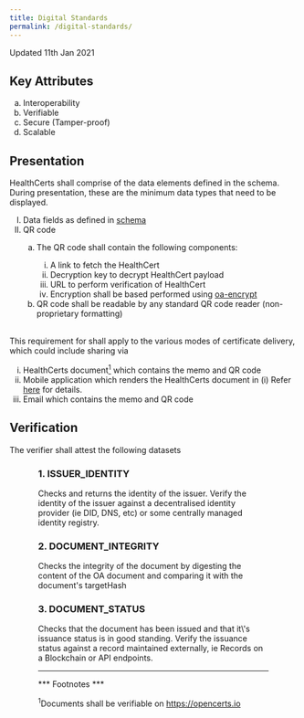 ```yaml
---
title: Digital Standards
permalink: /digital-standards/
---
```

<style type="text/css">

ol.letter{
    list-style-type: lower-alpha;
}

ol.roman{
    list-style-type: lower-roman;
}

ol.upper-roman{
    list-style-type: upper-roman;
}

</style>

<p>Updated 11th Jan 2021</p>

## Key Attributes
<ol class="letter"> 
<li>Interoperability</li>
<li>Verifiable</li>
<li>Secure (Tamper-proof)</li>
<li>Scalable</li>
</ol>

## Presentation


HealthCerts shall comprise of the data elements defined in the schema.
During presentation, these are the minimum data types that need to be displayed.

<ol class="upper-roman"> 
<li>Data fields as defined in <a href="https://schemata.openattestation.com/" target="_blank">schema</a><br></li>   
<li>QR code<br></li>   
<ol class="letter">
<li>  The QR code shall contain the following components:</li>
<ol class="roman">
<li>A link to fetch the HealthCert</li>
<li>Decryption key to decrypt HealthCert payload</li>
<li>URL to perform verification of HealthCert</li>
<li>Encryption shall be based performed using <a href="https://github.com/Open-Attestation/oa-encryption/blob/master/src/index.ts" target="_blank">oa-encrypt</a><br></li>
</ol>
<li>QR code shall be readable by any standard QR code reader (non-proprietary formatting)</li>
</ol>
</ol>
<br> 
This requirement for shall apply to the various modes of certificate delivery, which could include sharing via
<br>
<ol class="roman">
<li>HealthCerts document<a href="#def1"><sup>1</sup></a> which contains the memo and QR code</li>
<li>Mobile application which renders the HealthCerts document in (i)
Refer <a href="https://github.com/Open-Attestation/adr/blob/master/decentralised_rendering.md" target="_blank">here</a> for details.</li>
<li>Email which contains the memo and QR code</li>
</ol>


## Verification

The verifier shall attest the following datasets

<div style="padding:0 50px">
<h3>1. ISSUER_IDENTITY</h3>
<p>Checks and returns the identity of the issuer. Verify the identity of the issuer against a decentralised identity provider (ie DID, DNS, etc) or some centrally managed identity registry.</p>
<h3>2. DOCUMENT_INTEGRITY </h3>
<p>Checks the integrity of the document by digesting the content of the OA document and comparing it with the document's targetHash</p>
<h3>3. DOCUMENT_STATUS</h3>
<p>Checks that the document has been issued and that it\'s issuance status is in good standing. Verify the issuance status against a record maintained externally, ie Records on a Blockchain or API endpoints.</p>
<div>

<hr>

*** Footnotes ***

<a id="def1" style="padding-top:50px"></a>
<sup>1</sup>Documents shall be verifiable on <a href="https://opencerts.io" target="_blank">https://opencerts.io</a>